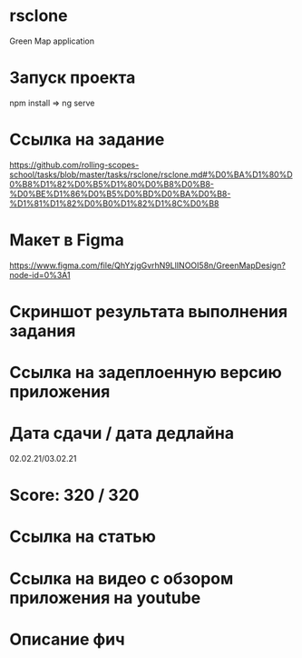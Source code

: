 # rsclone
Green Map application

# Запуск проекта
npm install => ng serve

# Ссылка на задание
https://github.com/rolling-scopes-school/tasks/blob/master/tasks/rsclone/rsclone.md#%D0%BA%D1%80%D0%B8%D1%82%D0%B5%D1%80%D0%B8%D0%B8-%D0%BE%D1%86%D0%B5%D0%BD%D0%BA%D0%B8-%D1%81%D1%82%D0%B0%D1%82%D1%8C%D0%B8

# Макет в Figma
https://www.figma.com/file/QhYzjgGvrhN9LlINOOI58n/GreenMapDesign?node-id=0%3A1

# Скриншот результата выполнения задания

# Ссылка на задеплоенную версию приложения

# Дата сдачи / дата дедлайна
02.02.21/03.02.21

# Score: 320 / 320

# Ссылка на статью

# Cсылка на видео с обзором приложения на youtube

# Описание фич
